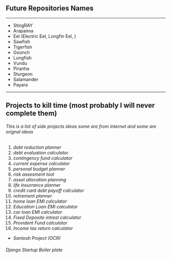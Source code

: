 ## Future Repositories Names

---
* StingRAY
* Arapaima
* Eel (Electric Eel, Longfin Eel, )
* Sawfish
* Tigerfish
* Goonch
* Lungfish
* Vundu
* Piranha
* Sturgeon
* Salamander
* Payara
---
## Projects to kill time (most probably I will never complete them)

###### This is a list of side projects ideas some are from internet and some are orignal ideas

1. *debt reduction planner*
2. *debt evaluation calculator*
3. *contingency fund calculator*
4. *current expense calculator*
5. *personal budget planner*
6. *risk assesment tool*
7. *asset allocation planning*
8. *life insurrance planner*
9. *credit card debt payoff calculator*
10. *retirement planner*
11. *home loan EMI calculator*
12. *Education Loan EMI calculator*
13. *car loan EMI calculator*
14. *Fixed Deposite intrest calculator*
15. *Provident Fund calculator*
16. *Income tax return calculator*

* *Santosh Project (OCR)*

###### Django Startup Boiler plate
